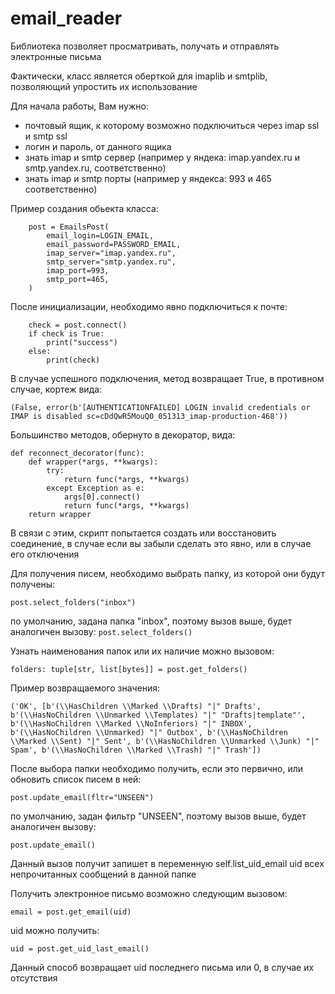 # email_reader
Библиотека позволяет просматривать, получать и отправлять электронные письма

Фактически, класс является оберткой для imaplib и smtplib, позволяющий упростить их использование

Для начала работы, Вам нужно:
- почтовый ящик, к которому возможно подключиться через imap ssl и smtp ssl
- логин и пароль, от данного ящика
- знать imap и smtp сервер (например у яндека: imap.yandex.ru и smtp.yandex.ru, соответственно)
- знать imap и smtp порты (например у яндекса: 993 и 465 соответственно)

Пример создания обьекта класса:
```commandline
    post = EmailsPost(
        email_login=LOGIN_EMAIL,
        email_password=PASSWORD_EMAIL,
        imap_server="imap.yandex.ru",
        smtp_server="smtp.yandex.ru",
        imap_port=993,
        smtp_port=465,
    )
```
После инициализации, необходимо явно подключиться к почте:

```commandline
    check = post.connect()
    if check is True:
        print("success")
    else:
        print(check)
```

В случае успешного подключения, метод возвращает True,
в противном случае, кортеж вида:

```commandline
(False, error(b'[AUTHENTICATIONFAILED] LOGIN invalid credentials or IMAP is disabled sc=cDdQwR5MouQ0_051313_imap-production-468'))
```
Большинство методов, обернуто в декоратор, вида:

```commandline
def reconnect_decorator(func):
    def wrapper(*args, **kwargs):
        try:
            return func(*args, **kwargs)
        except Exception as e:
            args[0].connect()
            return func(*args, **kwargs)
    return wrapper
```
В связи с этим, скрипт попытается создать или восстановить соединение,
в случае если вы забыли сделать это явно, или в случае его отключения

Для получения писем, необходимо выбрать папку, из которой они будут получены:

```post.select_folders("inbox")```

по умолчанию, задана папка "inbox", поэтому вызов выше, будет аналогичен вызову:
```post.select_folders()```

Узнать наименования папок или их наличие можно вызовом:
```commandline
folders: tuple[str, list[bytes]] = post.get_folders()
```

Пример возвращаемого значения:
```
('OK', [b'(\\HasChildren \\Marked \\Drafts) "|" Drafts', b'(\\HasNoChildren \\Unmarked \\Templates) "|" "Drafts|template"', b'(\\HasNoChildren \\Marked \\NoInferiors) "|" INBOX', b'(\\HasNoChildren \\Unmarked) "|" Outbox', b'(\\HasNoChildren \\Marked \\Sent) "|" Sent', b'(\\HasNoChildren \\Unmarked \\Junk) "|" Spam', b'(\\HasNoChildren \\Marked \\Trash) "|" Trash'])
```

После выбора папки необходимо получить, если это первично, или обновить список писем в ней:
```commandline
post.update_email(fltr="UNSEEN")
```
по умолчанию, задан фильтр "UNSEEN", поэтому вызов выше, будет аналогичен вызову:
```commandline
post.update_email()
```
Данный вызов получит запишет в переменную self.list_uid_email uid всех непрочитанных сообщений в данной папке

Получить электронное письмо возможно следующим вызовом:
```commandline
email = post.get_email(uid)
```
uid можно получить:
```commandline
uid = post.get_uid_last_email()
```
Данный способ возвращает uid последнего письма или 0, в случае их отсутствия



